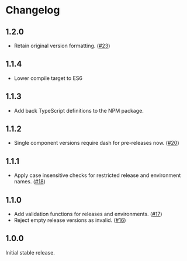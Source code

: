 # Changelog

## 1.2.0

- Retain original version formatting. ([#23](https://github.com/getsentry/sentry-release-parser/pull/23))

## 1.1.4

- Lower compile target to ES6

## 1.1.3

- Add back TypeScript definitions to the NPM package.

## 1.1.2

- Single component versions require dash for pre-releases now. ([#20](https://github.com/getsentry/sentry-release-parser/pull/20))

## 1.1.1

- Apply case insensitive checks for restricted release and environment names. ([#18](https://github.com/getsentry/sentry-release-parser/pull/18))

## 1.1.0

- Add validation functions for releases and environments. ([#17](https://github.com/getsentry/sentry-release-parser/pull/17))
- Reject empty release versions as invalid. ([#16](https://github.com/getsentry/sentry-release-parser/pull/16))

## 1.0.0

Initial stable release.
